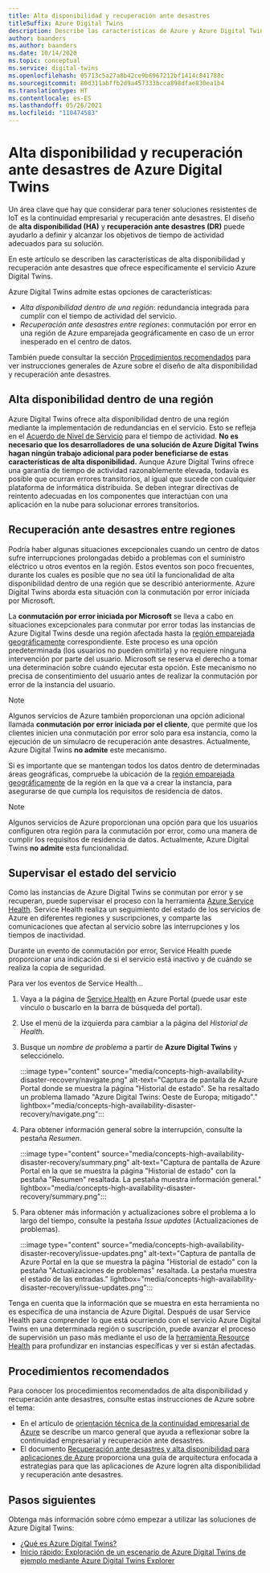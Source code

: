 ```yaml
---
title: Alta disponibilidad y recuperación ante desastres
titleSuffix: Azure Digital Twins
description: Describe las características de Azure y Azure Digital Twins que lo ayudarán a crear soluciones de Azure IoT de alta disponibilidad con funcionalidades de recuperación ante desastres.
author: baanders
ms.author: baanders
ms.date: 10/14/2020
ms.topic: conceptual
ms.service: digital-twins
ms.openlocfilehash: 05713c5a27a8b42ce9b6967212bf1414c841788c
ms.sourcegitcommit: 80d311abffb2d9a457333bcca898dfae830ea1b4
ms.translationtype: HT
ms.contentlocale: es-ES
ms.lasthandoff: 05/26/2021
ms.locfileid: "110474583"
---
```

# <a name="azure-digital-twins-high-availability-and-disaster-recovery"></a>Alta disponibilidad y recuperación ante desastres de Azure Digital Twins

Un área clave que hay que considerar para tener soluciones resistentes de IoT es la continuidad empresarial y recuperación ante desastres. El diseño de **alta disponibilidad (HA)** y **recuperación ante desastres (DR)** puede ayudarlo a definir y alcanzar los objetivos de tiempo de actividad adecuados para su solución.

En este artículo se describen las características de alta disponibilidad y recuperación ante desastres que ofrece específicamente el servicio Azure Digital Twins.

Azure Digital Twins admite estas opciones de características:
* *Alta disponibilidad dentro de una región*: redundancia integrada para cumplir con el tiempo de actividad del servicio.
* *Recuperación ante desastres entre regiones*: conmutación por error en una región de Azure emparejada geográficamente en caso de un error inesperado en el centro de datos.

También puede consultar la sección [Procedimientos recomendados](#best-practices) para ver instrucciones generales de Azure sobre el diseño de alta disponibilidad y recuperación ante desastres.

## <a name="intra-region-ha"></a>Alta disponibilidad dentro de una región
 
Azure Digital Twins ofrece alta disponibilidad dentro de una región mediante la implementación de redundancias en el servicio. Esto se refleja en el [Acuerdo de Nivel de Servicio](https://azure.microsoft.com/support/legal/sla/digital-twins) para el tiempo de actividad. **No es necesario que los desarrolladores de una solución de Azure Digital Twins hagan ningún trabajo adicional para poder beneficiarse de estas características de alta disponibilidad.** Aunque Azure Digital Twins ofrece una garantía de tiempo de actividad razonablemente elevada, todavía es posible que ocurran errores transitorios, al igual que sucede con cualquier plataforma de informática distribuida. Se deben integrar directivas de reintento adecuadas en los componentes que interactúan con una aplicación en la nube para solucionar errores transitorios.

## <a name="cross-region-dr"></a>Recuperación ante desastres entre regiones

Podría haber algunas situaciones excepcionales cuando un centro de datos sufre interrupciones prolongadas debido a problemas con el suministro eléctrico u otros eventos en la región. Estos eventos son poco frecuentes, durante los cuales es posible que no sea útil la funcionalidad de alta disponibilidad dentro de una región que se describió anteriormente. Azure Digital Twins aborda esta situación con la conmutación por error iniciada por Microsoft.

La **conmutación por error iniciada por Microsoft** se lleva a cabo en situaciones excepcionales para conmutar por error todas las instancias de Azure Digital Twins desde una región afectada hasta la [región emparejada geográficamente](../best-practices-availability-paired-regions.md) correspondiente. Este proceso es una opción predeterminada (los usuarios no pueden omitirla) y no requiere ninguna intervención por parte del usuario. Microsoft se reserva el derecho a tomar una determinación sobre cuándo ejecutar esta opción. Este mecanismo no precisa de consentimiento del usuario antes de realizar la conmutación por error de la instancia del usuario.

>[!NOTE]
> Algunos servicios de Azure también proporcionan una opción adicional llamada **conmutación por error iniciada por el cliente**, que permite que los clientes inicien una conmutación por error solo para esa instancia, como la ejecución de un simulacro de recuperación ante desastres. Actualmente, Azure Digital Twins **no admite** este mecanismo. 

Si es importante que se mantengan todos los datos dentro de determinadas áreas geográficas, compruebe la ubicación de la [región emparejada geográficamente](../best-practices-availability-paired-regions.md#azure-regional-pairs) de la región en la que va a crear la instancia, para asegurarse de que cumpla los requisitos de residencia de datos.

>[!NOTE]
> Algunos servicios de Azure proporcionan una opción para que los usuarios configuren otra región para la conmutación por error, como una manera de cumplir los requisitos de residencia de datos. Actualmente, Azure Digital Twins **no admite** esta funcionalidad. 

## <a name="monitor-service-health"></a>Supervisar el estado del servicio

Como las instancias de Azure Digital Twins se conmutan por error y se recuperan, puede supervisar el proceso con la herramienta [Azure Service Health](../service-health/service-health-overview.md). Service Health realiza un seguimiento del estado de los servicios de Azure en diferentes regiones y suscripciones, y comparte las comunicaciones que afectan al servicio sobre las interrupciones y los tiempos de inactividad.

Durante un evento de conmutación por error, Service Health puede proporcionar una indicación de si el servicio está inactivo y de cuándo se realiza la copia de seguridad.

Para ver los eventos de Service Health...
1. Vaya a la página de [Service Health](https://portal.azure.com/?feature.customportal=false#blade/Microsoft_Azure_Health/AzureHealthBrowseBlade/serviceIssues) en Azure Portal (puede usar este vínculo o buscarlo en la barra de búsqueda del portal).
1. Use el menú de la izquierda para cambiar a la página del *Historial de Health*.
1. Busque un *nombre de problema* a partir de **Azure Digital Twins** y selecciónelo.

    :::image type="content" source="media/concepts-high-availability-disaster-recovery/navigate.png" alt-text="Captura de pantalla de Azure Portal donde se muestra la página &quot;Historial de estado&quot;. Se ha resaltado un problema llamado &quot;Azure Digital Twins: Oeste de Europa; mitigado&quot;." lightbox="media/concepts-high-availability-disaster-recovery/navigate.png":::

1. Para obtener información general sobre la interrupción, consulte la pestaña *Resumen*.

    :::image type="content" source="media/concepts-high-availability-disaster-recovery/summary.png" alt-text="Captura de pantalla de Azure Portal en la que se muestra la página &quot;Historial de estado&quot; con la pestaña &quot;Resumen&quot; resaltada. La pestaña muestra información general." lightbox="media/concepts-high-availability-disaster-recovery/summary.png":::
1. Para obtener más información y actualizaciones sobre el problema a lo largo del tiempo, consulte la pestaña *Issue updates* (Actualizaciones de problemas).

    :::image type="content" source="media/concepts-high-availability-disaster-recovery/issue-updates.png" alt-text="Captura de pantalla de Azure Portal en la que se muestra la página &quot;Historial de estado&quot; con la pestaña &quot;Actualizaciones de problemas&quot; resaltada. La pestaña muestra el estado de las entradas." lightbox="media/concepts-high-availability-disaster-recovery/issue-updates.png":::


Tenga en cuenta que la información que se muestra en esta herramienta no es específica de una instancia de Azure Digital. Después de usar Service Health para comprender lo que está ocurriendo con el servicio Azure Digital Twins en una determinada región o suscripción, puede avanzar el proceso de supervisión un paso más mediante el uso de la [herramienta Resource Health](troubleshoot-resource-health.md) para profundizar en instancias específicas y ver si están afectadas.

## <a name="best-practices"></a>Procedimientos recomendados

Para conocer los procedimientos recomendados de alta disponibilidad y recuperación ante desastres, consulte estas instrucciones de Azure sobre el tema: 
* En el artículo de [orientación técnica de la continuidad empresarial de Azure](/azure/architecture/framework/resiliency/overview) se describe un marco general que ayuda a reflexionar sobre la continuidad empresarial y recuperación ante desastres. 
* El documento [Recuperación ante desastres y alta disponibilidad para aplicaciones de Azure](/azure/architecture/framework/resiliency/backup-and-recovery) proporciona una guía de arquitectura enfocada a estrategias para que las aplicaciones de Azure logren alta disponibilidad y recuperación ante desastres.

## <a name="next-steps"></a>Pasos siguientes 

Obtenga más información sobre cómo empezar a utilizar las soluciones de Azure Digital Twins:
 
* [¿Qué es Azure Digital Twins?](overview.md)
* [Inicio rápido: Exploración de un escenario de Azure Digital Twins de ejemplo mediante Azure Digital Twins Explorer](quickstart-azure-digital-twins-explorer.md)
